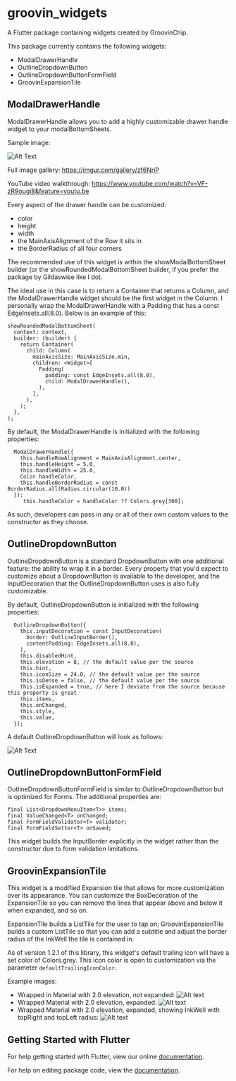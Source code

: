 # groovin_widgets

A Flutter package containing widgets created by GroovinChip.

This package currently contains the following widgets:
- ModalDrawerHandle
- OutlineDropdownButton
- OutlineDropdownButtonFormField
- GroovinExpansionTile

## ModalDrawerHandle

ModalDrawerHandle allows you to add a highly customizable drawer handle widget to your modalBottomSheets.

Sample image:

![Alt Text](https://i.imgur.com/wEP5AMQ.png)

Full image gallery: https://imgur.com/gallery/zf6NriP

YouTube video walkthrough: https://www.youtube.com/watch?v=VF-zR9ougi8&feature=youtu.be

Every aspect of the drawer handle can be customized:
- color
- height
- width
- the MainAxisAlignment of the Row it sits in
- the BorderRadius of all four corners

The recommended use of this widget is within the showModalBottomSheet builder (or the showRoundedModalBottomSheet builder, if you prefer the package by Gildaswise like I do).

The ideal use in this case is to return a Container that returns a Column, and the ModalDrawerHandle widget should be the first widget in the Column. I personally wrap the ModalDrawerHandle with a Padding that has a const EdgeInsets.all(8.0). Below is an example of this:

```
showRoundedModalBottomSheet(
  context: context,
  builder: (builder) {
    return Container(
	  child: Column(
	    mainAxisSize: MainAxisSize.min,
	    children: <Widget>[
		  Padding(
		    padding: const EdgeInsets.all(8.0),
		    child: ModalDrawerHandle(),
		  ),
	    ],
	  ),
    );
  },
);
```

By default, the ModalDrawerHandle is initialized with the following properties:
```
  ModalDrawerHandle({
    this.handleRowAlignment = MainAxisAlignment.center,
    this.handleHeight = 5.0,
    this.handleWidth = 25.0,
    Color handleColor,
    this.handleBorderRadius = const BorderRadius.all(Radius.circular(10.0))
  }):
     this.handleColor = handleColor ?? Colors.grey[300];
```

As such, developers can pass in any or all of their own custom values to the constructor as they choose.

## OutlineDropdownButton
OutlineDropdownButton is a standard DropdownButton with one additional feature: the ability to wrap it in a border.
Every property that you'd expect to customize about a DropdownButton is available to the developer, and the InputDecoration
that the OutlineDropdownButton uses is also fully customizable.

By default, OutlineDropdownButton is initialized with the following properties:

```
  OutlineDropdownButton({
    this.inputDecoration = const InputDecoration(
      border: OutlineInputBorder(),
      contentPadding: EdgeInsets.all(8.0),
    ),
    this.disabledHint,
    this.elevation = 8, // the default value per the source
    this.hint,
    this.iconSize = 24.0, // the default value per the source
    this.isDense = false, // the default value per the source
    this.isExpanded = true, // here I deviate from the source because this property is great
    this.items,
    this.onChanged,
    this.style,
    this.value,
  });
```

A default OutlineDropdownButton will look as follows:

![Alt Text](https://i.imgur.com/7Hjg3YJ.png)

## OutlineDropdownButtonFormField
OutlineDropdownButtonFormField is similar to OutlineDropdownButton but is optimized for
Forms. The additional properties are:

```
final List<DropdownMenuItem<T>> items;
final ValueChanged<T> onChanged;
final FormFieldValidator<T> validator;
final FormFieldSetter<T> onSaved;
```

This widget builds the InputBorder explicitly in the widget rather than the constructor due to
form validation limitations.

## GroovinExpansionTile
This widget is a modified Expansion tile that allows for more customization over its appearance.
You can customize the BoxDecoration of the ExpansionTile so you can remove the lines that appear
above and below it when expanded, and so on.

ExpansionTile builds a ListTile for the user to tap on; GroovinExpansionTile builds a custom
ListTile so that you can add a subtitle and adjust the border radius of the InkWell the tile is
contained in.

As of version 1.2.1 of this library, this widget's default trailing icon will have a set color of
Colors.grey. This icon color is open to customization via the parameter `defaultTrailingIconColor`.

Example images:
- Wrapped in Material with 2.0 elevation, not expanded:
![Alt text](https://i.imgur.com/UoBiGbt.png)
- Wrapped Material with 2.0 elevation, expanded:
![Alt text](https://i.imgur.com/axrlXGB.png)
- Wrapped Material with 2.0 elevation, expanded, showing InkWell with topRight and topLeft radius:
![Alt text](https://i.imgur.com/JiwvY2H.png)

## Getting Started with Flutter

For help getting started with Flutter, view our online [documentation](https://flutter.io/).

For help on editing package code, view the [documentation](https://flutter.io/developing-packages/).
